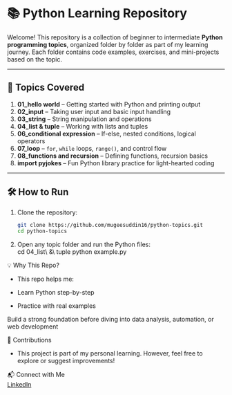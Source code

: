 # 📚 Python Learning Repository

Welcome! This repository is a collection of beginner to intermediate **Python programming topics**, organized folder by folder as part of my learning journey. Each folder contains code examples, exercises, and mini-projects based on the topic.

---

## 🧭 Topics Covered

1. **01_hello world** – Getting started with Python and printing output  
2. **02_input** – Taking user input and basic input handling  
3. **03_string** – String manipulation and operations  
4. **04_list & tuple** – Working with lists and tuples  
5. **06_conditional expression** – If-else, nested conditions, logical operators  
6. **07_loop** – `for`, `while` loops, `range()`, and control flow  
7. **08_functions and recursion** – Defining functions, recursion basics  
8. **import pyjokes** – Fun Python library practice for light-hearted coding  

---

## 🛠️ How to Run

1. Clone the repository:
   ```bash
   git clone https://github.com/mugeesuddin16/python-topics.git
   cd python-topics

2. Open any topic folder and run the Python files:  
   cd 04_list\ &\ tuple
   python example.py

 💡 Why This Repo?
- This repo helps me:

- Learn Python step-by-step

- Practice with real examples

Build a strong foundation before diving into data analysis, automation, or web development

🤝 Contributions
- This project is part of my personal learning. However, feel free to explore or suggest improvements!

📬 Connect with Me  
[LinkedIn](https://www.linkedin.com/in/mugeesuddin16)
